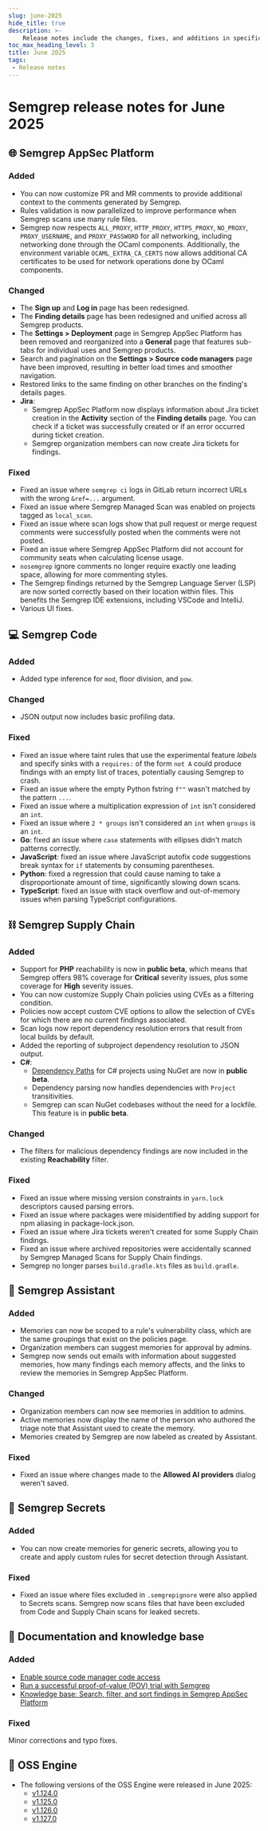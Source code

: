 ```yaml
---
slug: june-2025
hide_title: true
description: >-
    Release notes include the changes, fixes, and additions in specific versions of Semgrep.
toc_max_heading_level: 3
title: June 2025
tags:
 - Release notes
---
```


# Semgrep release notes for June 2025

<!-- Remember to add previous month's under-the-cut behavior -->
<!-- Remember to update index page -->

## 🌐 Semgrep AppSec Platform

### Added

- You can now customize PR and MR comments to provide additional context to the comments generated by Semgrep.
- Rules validation is now parallelized to improve performance when Semgrep scans use many rule files.
- Semgrep now respects `ALL_PROXY`, `HTTP_PROXY`, `HTTPS_PROXY`, `NO_PROXY`, `PROXY_USERNAME`, and `PROXY_PASSWORD` for all networking, including networking done through the OCaml components. Additionally, the environment variable
`OCAML_EXTRA_CA_CERTS` now allows additional CA certificates to be used for network operations done by OCaml components.

### Changed

- The **Sign up** and **Log in** page has been redesigned.
- The **Finding details** page has been redesigned and unified across all Semgrep products.
- The **Settings > Deployment** page in Semgrep AppSec Platform has been removed and reorganized into a **General** page that features sub-tabs for individual uses and Semgrep products.
- Search and pagination on the **Settings > Source code managers** page have been improved, resulting in better load times and smoother navigation.
- Restored links to the same finding on other branches on the finding's details pages.
- **Jira**:
  - Semgrep AppSec Platform now displays information about Jira ticket creation in the **Activity** section of the **Finding details** page. You can check if a ticket was successfully created or if an error occurred during ticket creation.
  - Semgrep organization members can now create Jira tickets for findings.

### Fixed

- Fixed an issue where `semgrep ci` logs in GitLab return incorrect URLs with the wrong `&ref=...` argument.
- Fixed an issue where Semgrep Managed Scan was enabled on projects tagged as `local_scan`.
- Fixed an issue where scan logs show that pull request or merge request comments were successfully posted when the comments were not posted.
- Fixed an issue where Semgrep AppSec Platform did not account for community seats when calculating license usage.
- `nosemgrep` ignore comments no longer require exactly one leading space, allowing for more commenting styles.
- The Semgrep findings returned by the Semgrep Language Server (LSP) are now sorted correctly based on their location within files. This benefits the Semgrep IDE extensions, including VSCode and IntelliJ.
- Various UI fixes.

## 💻 Semgrep Code

### Added

- Added type inference for `mod`, floor division, and `pow`.

### Changed

- JSON output now includes basic profiling data.

### Fixed

- Fixed an issue where taint rules that use the experimental feature *labels* and specify sinks with a `requires:` of the form `not A` could produce findings with an empty list of traces, potentially causing Semgrep to crash. 
- Fixed an issue where the empty Python fstring `f""` wasn't matched by the pattern `...`.
- Fixed an issue where a multiplication expression of `int` isn't considered an `int`.
- Fixed an issue where `2 * groups` isn't considered an `int` when `groups` is an `int`.
- **Go**: fixed an issue where `case` statements with ellipses didn't match patterns correctly.
- **JavaScript**: fixed an issue where JavaScript autofix code suggestions break syntax for `if` statements by consuming parentheses.
- **Python**: fixed a regression that could cause naming to take a disproportionate amount of time, significantly slowing down scans.
- **TypeScript**: fixed an issue with stack overflow and out-of-memory issues when parsing TypeScript configurations.

## ⛓️ Semgrep Supply Chain

### Added

- Support for **PHP** reachability is now in **public beta**, which means that Semgrep offers 98% coverage for **Critical** severity issues, plus some coverage for **High** severity issues.
- You can now customize Supply Chain policies using CVEs as a filtering condition.
- Policies now accept custom CVE options to allow the selection of CVEs for which there are no current findings associated.
- Scan logs now report dependency resolution errors that result from local builds by default.
- Added the reporting of subproject dependency resolution to JSON output.
- **C#**:
  - [Dependency Paths](/semgrep-supply-chain/dependency-search#view-the-dependency-path) for C# projects using NuGet are now in **public beta**.
  - Dependency parsing now handles dependencies with `Project` transitivities.
  - Semgrep can scan NuGet codebases without the need for a lockfile. This feature is in **public beta**.

### Changed

- The filters for malicious dependency findings are now included in the existing **Reachability** filter.

### Fixed

- Fixed an issue where missing version constraints in `yarn.lock` descriptors caused parsing errors.
- Fixed an issue where packages were misidentified by adding support for npm aliasing in package-lock.json.
- Fixed an issue where Jira tickets weren't created for some Supply Chain findings.
- Fixed an issue where archived repositories were accidentally scanned by Semgrep Managed Scans for Supply Chain findings.
- Semgrep no longer parses `build.gradle.kts` files as `build.gradle`.

## 🤖 Semgrep Assistant

### Added

- Memories can now be scoped to a rule's vulnerability class, which are the same groupings that exist on the policies page.
- Organization members can suggest memories for approval by admins.
- Semgrep now sends out emails with information about suggested memories, how many findings each memory affects, and the links to review the memories in Semgrep AppSec Platform.

### Changed

- Organization members can now see memories in addition to admins.
- Active memories now display the name of the person who authored the triage note that Assistant used to create the memory.
- Memories created by Semgrep are now labeled as created by Assistant.

### Fixed

- Fixed an issue where changes made to the **Allowed AI providers** dialog weren't saved.

## 🔐 Semgrep Secrets

### Added

- You can now create memories for generic secrets, allowing you to create and apply custom rules for secret detection through Assistant.

### Fixed

- Fixed an issue where files excluded in `.semgrepignore` were also applied to Secrets scans. Semgrep now scans files that have been excluded from Code and Supply Chain scans for leaked secrets.

## 📝 Documentation and knowledge base

### Added

- [Enable source code manager code access](/semgrep-appsec-platform/scm-code-access)
- [Run a successful proof-of-value (POV) trial with Semgrep](/run-a-successful-pov)
- [Knowledge base: Search, filter, and sort findings in Semgrep AppSec Platform](/semgrep-appsec-platform/scm-code-access)

### Fixed

Minor corrections and typo fixes.

## 🔧 OSS Engine

* The following versions of the OSS Engine were released in June 2025:
  * [<i class="fas fa-external-link fa-xs"></i>v1.124.0](https://github.com/semgrep/semgrep/releases/tag/v1.124.0)
  * [<i class="fas fa-external-link fa-xs"></i>v1.125.0](https://github.com/semgrep/semgrep/releases/tag/v1.125.0)
  * [<i class="fas fa-external-link fa-xs"></i>v1.126.0](https://github.com/semgrep/semgrep/releases/tag/v1.126.0)
  * [<i class="fas fa-external-link fa-xs"></i>v1.127.0](https://github.com/semgrep/semgrep/releases/tag/v1.127.0)
